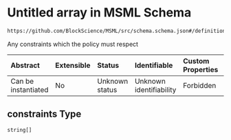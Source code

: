 # Untitled array in MSML Schema

```txt
https://github.com/BlockScience/MSML/src/schema.schema.json#/definitions/Policy/properties/constraints
```

Any constraints which the policy must respect

| Abstract            | Extensible | Status         | Identifiable            | Custom Properties | Additional Properties | Access Restrictions | Defined In                                                                                    |
| :------------------ | :--------- | :------------- | :---------------------- | :---------------- | :-------------------- | :------------------ | :-------------------------------------------------------------------------------------------- |
| Can be instantiated | No         | Unknown status | Unknown identifiability | Forbidden         | Allowed               | none                | [schema.schema.json\*](../../out/math_spec_mapping/schema.schema.json "open original schema") |

## constraints Type

`string[]`
